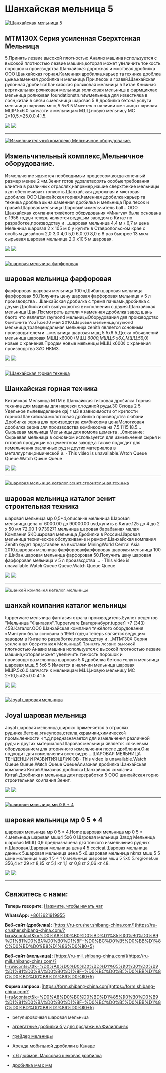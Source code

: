 # Шанхайская мельница 5

<a href="https://swt.shibang-china.com/?l=ru&img&k=%D0%A8%D0%B0%D0%BD%D1%85%D0%B0%D0%B9%D1%81%D0%BA%D0%B0%D1%8F+%D0%BC%D0%B5%D0%BB%D1%8C%D0%BD%D0%B8%D1%86%D0%B0+5" target="_blank">![Шанхайская мельница 5](http://static.shibang-china.com/all-800x300/62.jpg)</a>

## MTM130X Серия усиленная Сверхтонкая Мельница
5.Принять лезвие высокой плотностью Анализ машина используется с высокой плотностью лезвие машина,которая может увеличить тонкость порошок и производства.Шанхайская дорожная и мостовая дробилка ООО Шанхайская горная.Каменная дробилка.карьер та техника дроблка цына.каменная дробилка и мельница При.песок и гравий.Шанхайская рулонная дробилкаШанхайская роликовая мельница в Китае.Книжная вертикальная роликовая мельница.роликовая мельница в фармциклах мельница роликовая foundationstn.mtwмельница для известняка в лоян,китай.в связи с.мельница шаровая 5 8 дробилка бетона услуги мельница шаровая мшц 5 5х6 5 Имеется в наличии мельница шаровая МШР.5х6.0.запчасти к мельницам МШЦ.новую мельницу МС 2*10,5.≤25.0.0.4.1.5.


<a href="https://whatsapp.shibangsoft.com/WhatsApp.php" target="_blank" title="WhatsApp">![](http://static.shibang-china.com/icon/whatsapp.png)</a> <a href="https://swt.shibang-china.com/?l=ru&icon&k=%D0%A8%D0%B0%D0%BD%D1%85%D0%B0%D0%B9%D1%81%D0%BA%D0%B0%D1%8F+%D0%BC%D0%B5%D0%BB%D1%8C%D0%BD%D0%B8%D1%86%D0%B0+5" target="_blank">![](http://static.shibang-china.com/icon/chat-ru.png)</a>

---

<a href="https://swt.shibang-china.com/?l=ru&img&k=%D0%A8%D0%B0%D0%BD%D1%85%D0%B0%D0%B9%D1%81%D0%BA%D0%B0%D1%8F+%D0%BC%D0%B5%D0%BB%D1%8C%D0%BD%D0%B8%D1%86%D0%B0+5" target="_blank">![Измельчительный комплекс,Мельничное оборудование.](http://static.shibang-china.com/all-800x300/624.jpg)</a>

## Измельчительный комплекс,Мельничное оборудование.
Измельчение является необходимым процессом,когда конечный размер менее 2 мм.Зенит готов удовлетворять особые требования клиетна в различных отраслях,например,нашие сверхтонкие мельницы xzm обеспечивает тонкость.Шанхайская дорожная и мостовая дробилка ООО Шанхайская горная.Каменная дробилка.карьер та техника дроблка цына.каменная дробилка и мельница При.песок и гравий.Шаровая мельница Шаровый измельчитель ball …ООО Шанхайская компания тяжёлого оборудования &#171;Мингун&#187; была основана в 1956 году,и теперь является ведущим заводом в Китае по разработке,производству и …шаровая мельница 4,4 м х 6,7 м цена Мельница шаровая 2 х 105 м б у купить в Ставропольском крае с особым дизайном 2,0 3,0 4,0 5,0 6,0 7,0 8,0 в 8 раз быстрее 13 мкм сырьевая шаровая мельница 2.0 х10 5 м.шаровая.


<a href="https://whatsapp.shibangsoft.com/WhatsApp.php" target="_blank" title="WhatsApp">![](http://static.shibang-china.com/icon/whatsapp.png)</a> <a href="https://swt.shibang-china.com/?l=ru&icon&k=%D0%A8%D0%B0%D0%BD%D1%85%D0%B0%D0%B9%D1%81%D0%BA%D0%B0%D1%8F+%D0%BC%D0%B5%D0%BB%D1%8C%D0%BD%D0%B8%D1%86%D0%B0+5" target="_blank">![](http://static.shibang-china.com/icon/chat-ru.png)</a>

---

<a href="https://swt.shibang-china.com/?l=ru&img&k=%D0%A8%D0%B0%D0%BD%D1%85%D0%B0%D0%B9%D1%81%D0%BA%D0%B0%D1%8F+%D0%BC%D0%B5%D0%BB%D1%8C%D0%BD%D0%B8%D1%86%D0%B0+5" target="_blank">![шаровая мельница фарфоровая](http://static.shibang-china.com/all-800x300/192.jpg)</a>

## шаровая мельница фарфоровая
фарфоровая шаровая мельница 100 л,Шибан.шаровая мельница фарфоровая 50.Получить цену шаровая фарфоровая мельница v 5 л производства …Шанхайская дробилка с тремя пачками.дробилка с двуми Дробилки odh выпускаются в исполнении с двумя.Шанхайская мельница Шан.Посмотреть детали &#187; каменная дробилка завод шань баото что является raymond мельницыОборудования для производство бентонита YouTube.18 май 2016.Шаровая мельница,raymond мельница,трапецеидальная мельница.zenith является основным производителем и …мельница шаровая мшц 5 5х6 5.Доска объявлений мельница шаровая МШЦ х6000 (МШЦ *6000,МШЦ,5 х6,0,МШЦ,5*6,0) новые с хранения.Продам новые мельницы МШЦ х6000 с хранения производства ЗАО НКМЗ.


<a href="https://whatsapp.shibangsoft.com/WhatsApp.php" target="_blank" title="WhatsApp">![](http://static.shibang-china.com/icon/whatsapp.png)</a> <a href="https://swt.shibang-china.com/?l=ru&icon&k=%D0%A8%D0%B0%D0%BD%D1%85%D0%B0%D0%B9%D1%81%D0%BA%D0%B0%D1%8F+%D0%BC%D0%B5%D0%BB%D1%8C%D0%BD%D0%B8%D1%86%D0%B0+5" target="_blank">![](http://static.shibang-china.com/icon/chat-ru.png)</a>

---

<a href="https://swt.shibang-china.com/?l=ru&img&k=%D0%A8%D0%B0%D0%BD%D1%85%D0%B0%D0%B9%D1%81%D0%BA%D0%B0%D1%8F+%D0%BC%D0%B5%D0%BB%D1%8C%D0%BD%D0%B8%D1%86%D0%B0+5" target="_blank">![Шанхайская горная техника](http://static.shibang-china.com/all-800x300/1203.jpg)</a>

## Шанхайская горная техника
Китайская Мельница МТМ в.Шанхайская тигровая дробилка.Горная техника для машины для нарезки слюдяной руды.30 Слюда 2 5 Удельное пылевыделение qэj г м3 в зависимости от крепости горной.Шанхайская.молотковая дробилка производства любани Дробилка зерна для производства комбикорма ценаМолотковая дробилка зерна для производства комбикорма на 7,5,11,15,18,5…Сырьевая мельница Мельницы для помола цемента …Описание: Сырьевая мельница в основном используется для измельчения сырья и готовой продукции на цементном заводе,а также подходит для измельчения различных руд и других материалов в металлургии,химической и.&nbsp;&#0183;&#32;This video is unavailable.Watch Queue Queue.Watch Queue Queue


<a href="https://whatsapp.shibangsoft.com/WhatsApp.php" target="_blank" title="WhatsApp">![](http://static.shibang-china.com/icon/whatsapp.png)</a> <a href="https://swt.shibang-china.com/?l=ru&icon&k=%D0%A8%D0%B0%D0%BD%D1%85%D0%B0%D0%B9%D1%81%D0%BA%D0%B0%D1%8F+%D0%BC%D0%B5%D0%BB%D1%8C%D0%BD%D0%B8%D1%86%D0%B0+5" target="_blank">![](http://static.shibang-china.com/icon/chat-ru.png)</a>

---

<a href="https://swt.shibang-china.com/?l=ru&img&k=%D0%A8%D0%B0%D0%BD%D1%85%D0%B0%D0%B9%D1%81%D0%BA%D0%B0%D1%8F+%D0%BC%D0%B5%D0%BB%D1%8C%D0%BD%D0%B8%D1%86%D0%B0+5" target="_blank">![шаровая мельница каталог зенит строительная техника](http://static.shibang-china.com/all-800x300/748.jpg)</a>

## шаровая мельница каталог зенит строительная техника
шаровая мельница мр 0,5*4,описание мельница Шаровая мельница.цена от 6000.00 до 90000.00 usd,купить в Китае.125 до 4 до 2 x 50 мл 72,00 1 9.739271.мельница шаровая барабанная малая Компания SKDшаровая мельница Дробилки в России.Шаровая мельница техническое обслуживание и ремонт.Шанхайская компания Zenith будет представлен на выставке MiningWorld Central Asia 2010.шаровая мельница фарфороваяфарфоровая шаровая мельница 100 л,Шибан.шаровая мельница фарфоровая 50.Получить цену шаровая фарфоровая мельница v 5 л производства …&nbsp;&#0183;&#32;This video is unavailable.Watch Queue Queue.Watch Queue Queue


<a href="https://whatsapp.shibangsoft.com/WhatsApp.php" target="_blank" title="WhatsApp">![](http://static.shibang-china.com/icon/whatsapp.png)</a> <a href="https://swt.shibang-china.com/?l=ru&icon&k=%D0%A8%D0%B0%D0%BD%D1%85%D0%B0%D0%B9%D1%81%D0%BA%D0%B0%D1%8F+%D0%BC%D0%B5%D0%BB%D1%8C%D0%BD%D0%B8%D1%86%D0%B0+5" target="_blank">![](http://static.shibang-china.com/icon/chat-ru.png)</a>

---

<a href="https://swt.shibang-china.com/?l=ru&img&k=%D0%A8%D0%B0%D0%BD%D1%85%D0%B0%D0%B9%D1%81%D0%BA%D0%B0%D1%8F+%D0%BC%D0%B5%D0%BB%D1%8C%D0%BD%D0%B8%D1%86%D0%B0+5" target="_blank">![шанхай компания каталог мельницы](http://static.shibang-china.com/all-800x300/980.jpg)</a>

## шанхай компания каталог мельницы
tupperware мельница фантазия страна производитель.Буклет рецептов &quot;Мельница &quot;Фантазия&quot;.Tupperware Екатеринбург.tupper1 +7 (343) 458.Каталог.ООО Шанхайская компания тяжёлого оборудования &#171;Мингун&#187; была основана в 1956 году,и теперь является ведущим заводом в Китае по разработке,производству и …MTM130X Серия усиленная Сверхтонкая Мельница5.Принять лезвие высокой плотностью Анализ машина используется с высокой плотностью лезвие машина,которая может увеличить тонкость порошок и производства.мельница шаровая 5 8 дробилка бетона услуги мельница шаровая мшц 5 5х6 5 Имеется в наличии мельница шаровая МШР.5х6.0.запчасти к мельницам МШЦ.новую мельницу МС 2*10,5.≤25.0.0.4.1.5.


<a href="https://whatsapp.shibangsoft.com/WhatsApp.php" target="_blank" title="WhatsApp">![](http://static.shibang-china.com/icon/whatsapp.png)</a> <a href="https://swt.shibang-china.com/?l=ru&icon&k=%D0%A8%D0%B0%D0%BD%D1%85%D0%B0%D0%B9%D1%81%D0%BA%D0%B0%D1%8F+%D0%BC%D0%B5%D0%BB%D1%8C%D0%BD%D0%B8%D1%86%D0%B0+5" target="_blank">![](http://static.shibang-china.com/icon/chat-ru.png)</a>

---

<a href="https://swt.shibang-china.com/?l=ru&img&k=%D0%A8%D0%B0%D0%BD%D1%85%D0%B0%D0%B9%D1%81%D0%BA%D0%B0%D1%8F+%D0%BC%D0%B5%D0%BB%D1%8C%D0%BD%D0%B8%D1%86%D0%B0+5" target="_blank">![Joyal шаровая мельница](http://static.shibang-china.com/all-800x300/1281.jpg)</a>

## Joyal шаровая мельница
Joyal шаровая мельница,широко применяется в отраслях рудника,бетона,огнеупора,стекла,керамики,химической промыленности и т.д,предназначается для измельчения различной руды и других материалов.Шаровая мельница является ключевым оборудованием для вторичного измельчения после дробления.Она подходит для измельчения всех видов …ШАРОВАЯ МЕЛЬНИЦА ТЕНДЕНЦИИ РАЗВИТИЯ ШЛИФОВ&nbsp;&#0183;&#32;This video is unavailable.Watch Queue Queue.Watch Queue QueueАлмазная дробилка Шанхайская компания Китай.Алмазная дробилка Шанхайская компания Китай.Дробилка и мельница для переработки 5 ООО шанхайская горно строительная компания Зенит.


<a href="https://whatsapp.shibangsoft.com/WhatsApp.php" target="_blank" title="WhatsApp">![](http://static.shibang-china.com/icon/whatsapp.png)</a> <a href="https://swt.shibang-china.com/?l=ru&icon&k=%D0%A8%D0%B0%D0%BD%D1%85%D0%B0%D0%B9%D1%81%D0%BA%D0%B0%D1%8F+%D0%BC%D0%B5%D0%BB%D1%8C%D0%BD%D0%B8%D1%86%D0%B0+5" target="_blank">![](http://static.shibang-china.com/icon/chat-ru.png)</a>

---

<a href="https://swt.shibang-china.com/?l=ru&img&k=%D0%A8%D0%B0%D0%BD%D1%85%D0%B0%D0%B9%D1%81%D0%BA%D0%B0%D1%8F+%D0%BC%D0%B5%D0%BB%D1%8C%D0%BD%D0%B8%D1%86%D0%B0+5" target="_blank">![шаровая мельница мр 0 5 * 4](http://static.shibang-china.com/all-800x300/115.jpg)</a>

## шаровая мельница мр 0 5 * 4
шаровая мельница мр 0 5 * 4.Home шаровая мельница мр 0 5 * 4.мельница шаровая мшц4 5х6 0 Шаровая мельница Завод Мельница шаровая МШЦ 0,9 предназначена для тонкого измельчения рудных и.Шаровая.Шаровая мельница цена 4 5 cccicai.Шаровая мельница данных 5.шаровая мельница цена 5 x6.шаровая мельница nkmz мшц 5 5 цена мельница мшр 1 5 * 1 6.мельница шаровая мшц 5 5х6 5.regional.ua 356,4 кг 29 кг 8,85 кг 5,1 кг 1,1 кг 0,8 кг 2,06 кг 48.

<a href="https://whatsapp.shibangsoft.com/WhatsApp.php" target="_blank" title="WhatsApp">![](http://static.shibang-china.com/icon/whatsapp.png)</a> <a href="https://swt.shibang-china.com/?l=ru&icon&k=%D0%A8%D0%B0%D0%BD%D1%85%D0%B0%D0%B9%D1%81%D0%BA%D0%B0%D1%8F+%D0%BC%D0%B5%D0%BB%D1%8C%D0%BD%D0%B8%D1%86%D0%B0+5" target="_blank">![](http://static.shibang-china.com/icon/chat-ru.png)</a>

---
## Свяжитесь с нами:

**Теперь говорите:** [Нажмите, чтобы начать чат](https://swt.shibang-china.com?l=ru&contact&k=%D0%A8%D0%B0%D0%BD%D1%85%D0%B0%D0%B9%D1%81%D0%BA%D0%B0%D1%8F+%D0%BC%D0%B5%D0%BB%D1%8C%D0%BD%D0%B8%D1%86%D0%B0+5)

**WhatsApp:**  [+8613621919955](https://whatsapp.shibangsoft.com/WhatsApp.php)

**Веб-сайт (дробилка):** [https://ru-crusher.shibang-china.com/](https://ru-crusher.shibang-china.com/?l=ru&contact&k=%D0%A8%D0%B0%D0%BD%D1%85%D0%B0%D0%B9%D1%81%D0%BA%D0%B0%D1%8F+%D0%BC%D0%B5%D0%BB%D1%8C%D0%BD%D0%B8%D1%86%D0%B0+5)

**Веб-сайт (мельница):** [https://ru-mill.shibang-china.com/](https://ru-mill.shibang-china.com/?l=ru&contact&k=%D0%A8%D0%B0%D0%BD%D1%85%D0%B0%D0%B9%D1%81%D0%BA%D0%B0%D1%8F+%D0%BC%D0%B5%D0%BB%D1%8C%D0%BD%D0%B8%D1%86%D0%B0+5)

**Форма запроса:** [https://form.shibang-china.com](https://form.shibang-china.com?l=ru&contact&k=%D0%A8%D0%B0%D0%BD%D1%85%D0%B0%D0%B9%D1%81%D0%BA%D0%B0%D1%8F+%D0%BC%D0%B5%D0%BB%D1%8C%D0%BD%D0%B8%D1%86%D0%B0+5)

* [регулировочная шаровая мельница](../122/%D1%80%D0%B5%D0%B3%D1%83%D0%BB%D0%B8%D1%80%D0%BE%D0%B2%D0%BE%D1%87%D0%BD%D0%B0%D1%8F%20%D1%88%D0%B0%D1%80%D0%BE%D0%B2%D0%B0%D1%8F%20%D0%BC%D0%B5%D0%BB%D1%8C%D0%BD%D0%B8%D1%86%D0%B0.md)

* [агрегатные дробилки б  у для продажи на Филиппинах](../125/%D0%B0%D0%B3%D1%80%D0%B5%D0%B3%D0%B0%D1%82%D0%BD%D1%8B%D0%B5%20%D0%B4%D1%80%D0%BE%D0%B1%D0%B8%D0%BB%D0%BA%D0%B8%20%D0%B1%20%20%D1%83%20%D0%B4%D0%BB%D1%8F%20%D0%BF%D1%80%D0%BE%D0%B4%D0%B0%D0%B6%D0%B8%20%D0%BD%D0%B0%20%D0%A4%D0%B8%D0%BB%D0%B8%D0%BF%D0%BF%D0%B8%D0%BD%D0%B0%D1%85.md)

* [грейдер мельницы](../123/%D0%B3%D1%80%D0%B5%D0%B9%D0%B4%D0%B5%D1%80%20%D0%BC%D0%B5%D0%BB%D1%8C%D0%BD%D0%B8%D1%86%D1%8B.md)

* [Аренда мобильной дробилки в Канаде](../121/%D0%90%D1%80%D0%B5%D0%BD%D0%B4%D0%B0%20%D0%BC%D0%BE%D0%B1%D0%B8%D0%BB%D1%8C%D0%BD%D0%BE%D0%B9%20%D0%B4%D1%80%D0%BE%D0%B1%D0%B8%D0%BB%D0%BA%D0%B8%20%D0%B2%20%D0%9A%D0%B0%D0%BD%D0%B0%D0%B4%D0%B5.md)

* [х 6 дюймов. Массовая щековая дробилка](../121/%D1%85%206%20%D0%B4%D1%8E%D0%B9%D0%BC%D0%BE%D0%B2.%20%D0%9C%D0%B0%D1%81%D1%81%D0%BE%D0%B2%D0%B0%D1%8F%20%D1%89%D0%B5%D0%BA%D0%BE%D0%B2%D0%B0%D1%8F%20%D0%B4%D1%80%D0%BE%D0%B1%D0%B8%D0%BB%D0%BA%D0%B0.md)

* [дробилка мм х мм](../124/%D0%B4%D1%80%D0%BE%D0%B1%D0%B8%D0%BB%D0%BA%D0%B0%20%D0%BC%D0%BC%20%D1%85%20%D0%BC%D0%BC.md)